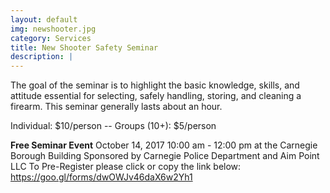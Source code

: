 ```yaml
---
layout: default
img: newshooter.jpg
category: Services
title: New Shooter Safety Seminar
description: |
---
```

The goal of the seminar is to highlight the basic knowledge, skills, and attitude essential for selecting, safely handling, storing, and cleaning a firearm.  This seminar generally lasts about an hour.    
      
Individual: $10/person -- Groups (10+): $5/person




****Free Seminar Event**** 
October 14, 2017 10:00 am - 12:00 pm at the Carnegie Borough Building
Sponsored by Carnegie Police Department and Aim Point LLC
To Pre-Register please click or copy the link below:
https://goo.gl/forms/dwOWJv46daX6w2Yh1
